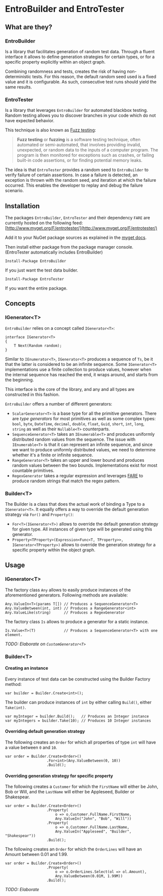 # EntroBuilder and EntroTester #
## What are they?

### EntroBuilder
Is a library that facilitates generation of random test data. Through a fluent interface it allows to define generation strategies for certain types, or for  a specific property explicitly within an object graph.

Combining randomness and tests, creates the risk of having non-deterministic tests. For this reason, the default random seed used is a fixed value and it is configurable. As such, consecutive test runs should yield the same results.

### EntroTester
Is a library that leverages `EntroBuilder` for automated blackbox testing. Random testing allows you to discover branches in your code which do not have expected behavior.

This technique is also known as [Fuzz testing](http://en.wikipedia.org/wiki/Fuzz_testing "Fuzz testing"):

> **Fuzz testing** or **fuzzing** is a software testing technique, often automated or semi-automated, that involves providing invalid, unexpected, or random data to the inputs of a computer program. The program is then monitored for exceptions such as crashes, or failing built-in code assertions, or for finding potential memory leaks.

The idea is that `EntroTester` provides a random seed to `EntroBuilder` to verify failure of certain assertions. In case a failure is detected, an exception is thrown with the random seed, and iteration at which the failure occurred. This enables the developer to replay and debug the failure scenario.

## Installation

The packages `EntroBuilder`, `EntroTester` and their dependency `FARE` are currently hosted on the following feed: [http://www.myget.org/F/entrotester/](http://www.myget.org/F/entrotester/)

Add it to your NuGet package sources as explained in the [myget docs](http://docs.myget.org/docs/how-to/register-myget-feeds-in-visual-studio "myget docs").

Then install either package from the package manager console. (EntroTester automatically includes EntroBuilder)

    Install-Package EntroBuilder

If you just want the test data builder.

    Install-Package EntroTester

If you want the entire package.

## Concepts

### IGenerator&lt;T&gt;
`EntroBuilder` relies on a concept called `IGenerator<T>`:

    interface IGenerator<T>
    {
        T Next(Random random);
    }

Similar to `IEnumerator<T>`, `IGenerator<T>` produces a sequence of `Ts`, be it that the latter is considered to be an infinite sequence. Some `IGenerator<T>` implementations use a finite collection to produce values, however when the internal sequence has reached the end, it wraps around, and starts from the beginning.

This interface is the core of the library, and any and all types are constructed in this fashion.

`EntroBuilder` offers a number of different generators:

- `ScalarGenerator<T>` is a base type for all the primitive generators. There are *type generators* for most primitives as well as some complex types: `bool`, `byte`, `DateTime`, `decimal`, `double`, `float`, `Guid`, `short`, `int`, `long`, `string` as well as their `Nullable<T>` counterparts.
- `SequenceGenerator<T>` takes an `IEnumerable<T>` and produces uniformly distributed random values from the sequence. The issue with `IEnumerable<T>` is that it can represent an infinite sequence, and since we want to produce uniformly distributed values, we need to determine whether it's a finite or infinite sequence. 
- `RangeGenerator<T>` takes an upper and lower bound and produces random values between the two bounds. Implementations exist for most countable primitives.
- `RegexGenerator` takes a regular expression and leverages [FARE](https://github.com/moodmosaic/Fare "FARE") to produce random strings that match the regex pattern.

### Builder&lt;T&gt;
The Builder is a class that does the actual work of binding a Type to a `IGenerator<T>`. It equally offers a way to override the default generation strategy via `For()` and `Property()`:

- `For<T>(IGenerator<T>)` allows to override the default generation strategy for given type. All instances of given type will be generated using this generator.
- `Property<TProperty>(Expression<Func<T, TProperty>>, IGenerator<TProperty>)` allows to override the generation strategy for a specific property within the object graph.


## Usage

### IGenerator&lt;T&gt;
The factory class `Any` allows to easily produce instances of the aforementioned generators. Following methods are available:

    Any.ValueIn<T>(params T[]) // Produces a SequenceGenerator<T>
    Any.ValueBetween(int, int) // Produces a RangeGenerator<int>
    Any.ValueLike(string)      // Produces a RegexGenerator

The factory class `Is` allows to produce a generator for a static instance.

    Is.Value<T>(T)             // Produces a SequenceGenerator<T> with one element.

*TODO: Elaborate on `CustomGenerator<T>`*


### Builder&lt;T&gt;
#### Creating an instance

Every instance of test data can be constructed using the Builder Factory method:

    var builder = Builder.Create<int>();

The builder can produce instances of `int` by either calling `Build()`, either `Take(int)`.

    var myInteger = builder.Build();   // Produces an Integer instance
    var myIntegers = builder.Take(10); // Produces 10 Integer instances

#### Overriding default generation strategy

The following creates an `Order` for which all properties of type `int` will have a value between `0` and `10`.

    var order = Builder.Create<Order>()
                       .For<int>(Any.ValueBetween(0, 10))
                       .Build();

#### Overriding generation strategy for specific property

The following creates a `Customer` for which the `FirstName` will either be John, Bob or Will, and the `LastName` will either be Appleseed, Builder or Shakespear.

	var order = Builder.Create<Order>()
                       .Property(
                           o => o.Customer.FullName.FirstName, 
                           Any.ValueIn("John", "Bob", "Will"))
                       .Property(
                           o => o.Customer.FullName.LastName,
                           Any.ValueIn("Appleseed", "Builder", "Shakespear"))
                       .Build();

The following creates an `Order` for which the `OrderLines` will have an Amount between 0.01 and 1.99.
    
    var order = Builder.Create<Order>()
                       .Property(
                           o => o.OrderLines.Select(ol => ol.Amount),
                           Any.ValueBetween(0.01M, 1.99M))
                       .Build();

*TODO: Elaborate*